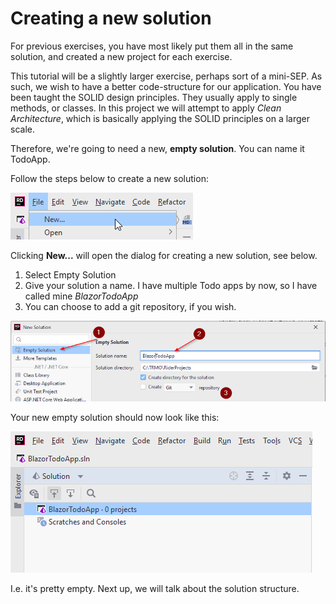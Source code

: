 ﻿# Creating a new solution
For previous exercises, you have most likely put them all in the same solution, and created a new project for each exercise.

This tutorial will be a slightly larger exercise, perhaps sort of a mini-SEP. As such, we wish to have a better code-structure for our application. You have been taught the SOLID design principles. They usually apply to single methods, or classes. In this project we will attempt to apply *Clean Architecture*, which is basically applying the SOLID principles on a larger scale.

Therefore, we're going to need a new, **empty solution**. You can name it TodoApp.

Follow the steps below to create a new solution:

![](Resources/File-New.png)

Clicking **New...** will open the dialog for creating a new solution, see below.
1) Select Empty Solution
2) Give your solution a name. I have multiple Todo apps by now, so I have called mine *BlazorTodoApp*
3) You can choose to add a git repository, if you wish.

![](Resources/EmptySolution.png)

Your new empty solution should now look like this:

![](Resources/SolutionCreated.png)

I.e. it's pretty empty. Next up, we will talk about the solution structure.